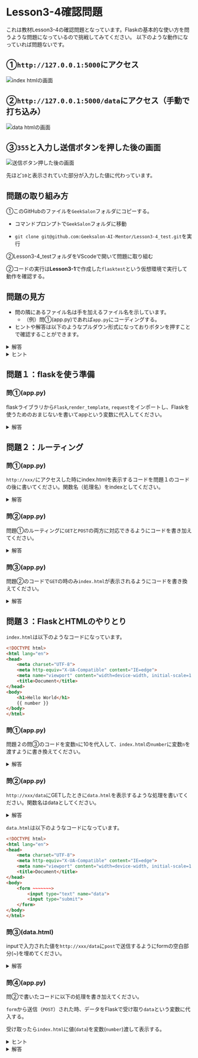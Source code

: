 # Lesson3-4確認問題
これは教材Lesson3-4の確認問題となっています。Flaskの基本的な使い方を問うような問題になっているので挑戦してみてください。
以下のような動作になっていれば問題ないです。

## ①`http://127.0.0.1:5000`にアクセス

![index htmlの画面](https://user-images.githubusercontent.com/86188830/214501768-1cae463f-c3bc-4472-9860-086e1277ddf1.png)

## ②`http://127.0.0.1:5000/data`にアクセス（手動で打ち込み）

![data htmlの画面](https://user-images.githubusercontent.com/86188830/214502027-e88f3f27-e27b-452b-b129-fff171efab71.png)

## ③`355`と入力し送信ボタンを押した後の画面

![送信ボタン押した後の画面](https://user-images.githubusercontent.com/86188830/214501958-40a8d2bb-8123-4080-98d3-1605cc39947e.png)

先ほど`10`と表示されていた部分が入力した値に代わっています。


## 問題の取り組み方
①このGitHubのファイルを`GeekSalon`フォルダにコピーする。

- コマンドプロンプトで`GeekSalon`フォルダに移動

- `git clone git@github.com:Geeksalon-AI-Mentor/Lesson3-4_test.git`を実行

②Lesson3-4_testフォルダをVScodeで開いて問題に取り組む

②コードの実行は**Lesson3-1**で作成した`flasktest`という仮想環境で実行して動作を確認する。

## 問題の見方
- 問の隣にあるファイル名は手を加えるファイル名を示しています。
    - （例）問①(app.py)であれば`app.py`にコーディングする。
- ヒントや解答は以下のようなプルダウン形式になっておりボタンを押すことで確認することができます。

<details>
<summary>解答</summary>
ここに回答が表示される。
</details>

<details>
<summary>ヒント</summary>
ここにヒントが表示される。
</details>


## 問題１：flaskを使う準備
### 問①(app.py)

flaskライブラリから`Flask`,`render_template`, `request`をインポートし、Flaskを使うためのおまじないを書いてappという変数に代入してください。

<details>
<summary>解答</summary>

```python

from flask import Flask, render_template, request
app = Flask(__main__)

```
</details>

## 問題２：ルーティング
### 問①(app.py)

`http://xxx/`にアクセスした時にindex.htmlを表示するコードを問題１のコードの後に書いてください。関数名（処理名）をindexとしてください。

<details>
<summary>解答</summary>

```python
@app.route('/')
def index():
    return render_template('index.html')
```

</details>

### 問②(app.py)

問題①のルーティングに`GET`と`POST`の両方に対応できるようにコードを書き加えてください。

<details>
<summary>解答</summary>

```python
@app.route('/',method=['GET','POST'])
def index():
    return render_template('index.html')
```

</details>

### 問③(app.py)

問題②のコードで`GET`の時のみ`index.html`が表示されるようにコードを書き換えてください。

<details>
<summary>解答</summary>

```python
@app.route('/',methods=['GET','POST'])
def index():
    if request.method == 'GET':
        return render_template('index.html')
```

</details>

## 問題３：FlaskとHTMLのやりとり
`index.html`は以下のようなコードになっています。

```html
<!DOCTYPE html>
<html lang="en">
<head>
    <meta charset="UTF-8">
    <meta http-equiv="X-UA-Compatible" content="IE=edge">
    <meta name="viewport" content="width=device-width, initial-scale=1.0">
    <title>Document</title>
</head>
<body>
    <h1>Hello World</h1>
    {{ number }}
</body>
</html>
```

### 問①(app.py)

問題２の問③のコードを変数`n`に10を代入して、`index.html`の`number`に変数`n`を渡すように書き換えてください。

<details>
<summary>解答</summary>

```python
@app.route('/',methods=['GET','POST'])
def index():
    if request.method == 'GET':
        n = 10
        return render_template('index.html',number = n)
```

</details>

### 問②(app.py)

`http://xxx/data`にGETしたときに`data.html`を表示するような処理を書いてください。関数名はdataとしてください。

<details>
<summary>解答</summary>

```python
@app.route('/data',methods=['GET','POST'])
def index():
    if request.method == 'GET':
        return render_template('data.html')
```

</details>


`data.html`は以下のようなコードになっています。

```html
<!DOCTYPE html>
<html lang="en">
<head>
    <meta charset="UTF-8">
    <meta http-equiv="X-UA-Compatible" content="IE=edge">
    <meta name="viewport" content="width=device-width, initial-scale=1.0">
    <title>Document</title>
</head>
<body>
    <form ~~~~~~~>
        <input type="text" name="data">
        <input type="submit">
    </form>    
</body>
</html>
```

### 問③(data.html)

inputで入力された値を`http://xxx/data`に`post`で送信するようにformの空白部分(~)を埋めてください。

<details>
<summary>解答</summary>

```html
<form action='/data' method='POST'>
```

</details>

### 問④(app.py)

問②で書いたコードに以下の処理を書き加えてください。

`form`から送信（`POST`）された時、データをFlaskで受け取り`data`という変数に代入する。

受け取ったら`index.html`に値(`data`)を変数(`number`)渡して表示する。

<details>
<summary>ヒント</summary>

問題２の問③を参考にしてmethodとルーティング、render_template部分を変更してみよう！

テキストを受け取りたいときは`request.form[name属性]`で受け取れます！

</details>

<details>
<summary>解答</summary>


```python
@app.route('/data',methods=['GET','POST'])
def index():
    if request.method == 'GET':
        return render_template('data.html')
    else:
        data = request.form['data']
        return render_template('index.html', number = data)
```

</details>


